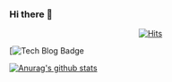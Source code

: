 ### Hi there 👋

<!--
**MADElinessss/MADElinessss** is a ✨ _special_ ✨ repository because its `README.md` (this file) appears on your GitHub profile.

Here are some ideas to get you started:

- 🔭 I’m currently studying in Apple Developer Academy @POSTECH
- 🌱 I’m currently learning iOS, Android
- ⚡ Fun fact: Unexpected major in English Linguistics & Literature
-->

  <div align=center>
	
  [![Hits](https://hits.seeyoufarm.com/api/count/incr/badge.svg?url=https%3A%2F%2Fgithub.com%2Fzzsza)](https://hits.seeyoufarm.com) 
	
  </div>
  
  [![Tech Blog Badge](http://img.shields.io/badge/-Tech%20blog-black?style=flat-square&logo=github&link=https://velog.io/@maddie)
  
  [![Anurag's github stats](https://github-readme-stats.vercel.app/api?username=username)](https://github.com/MADElinessss/github-readme-stats)
	
